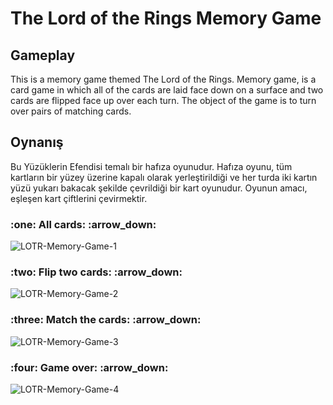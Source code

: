 # The Lord of the Rings Memory Game

## Gameplay

This is a memory game themed The Lord of the Rings. Memory game, is a card game in which all of the cards are laid face down on a surface and two cards are flipped face up over each turn. The object of the game is to turn over pairs of matching cards.

## Oynanış

Bu Yüzüklerin Efendisi temalı bir hafıza oyunudur. Hafıza oyunu, tüm kartların bir yüzey üzerine kapalı olarak yerleştirildiği ve her turda iki kartın yüzü yukarı bakacak şekilde çevrildiği bir kart oyunudur. Oyunun amacı, eşleşen kart çiftlerini çevirmektir.

<h3>:one: All cards: :arrow_down:</h3>
<p align="center"></p>

![LOTR-Memory-Game-1](https://user-images.githubusercontent.com/91262816/185388931-76406e87-3b0d-4577-aca4-316ff4dcbe7a.png)

<h3>:two: Flip two cards: :arrow_down:</h3>
<p align="center"></p>

![LOTR-Memory-Game-2](https://user-images.githubusercontent.com/91262816/185389158-42f21d45-2619-416c-917b-fafd56e1522b.png)

<h3>:three: Match the cards: :arrow_down:</h3>
<p align="center"></p>

![LOTR-Memory-Game-3](https://user-images.githubusercontent.com/91262816/185389199-35811cad-e9ea-46d4-b229-aa8f2b5f7a50.png)

<h3>:four: Game over: :arrow_down:</h3>
<p align="center"></p>

![LOTR-Memory-Game-4](https://user-images.githubusercontent.com/91262816/185389270-c951cecb-3235-41b8-bdcd-7b3a04105044.png)
